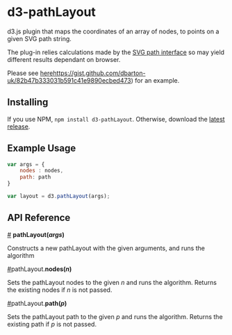 # d3-pathLayout

d3.js plugin that maps the coordinates of an array of nodes, to points on a given SVG path string. 

The plug-in relies calculations made by the [SVG path interface](https://developer.mozilla.org/en-US/docs/Web/API/SVGPathElement) so may yield 
different results dependant on browser.

Please see [here]()https://gist.github.com/dbarton-uk/82b47b333031b591c41e9890ecbed473) for an example.

## Installing

If you use NPM, `npm install d3-pathLayout`. Otherwise, download the [latest release](https://github.com/dbarton-uk/d3-pathLayout/releases/latest).

## Example Usage

```js
var args = {
    nodes : nodes,
    path: path
}

var layout = d3.pathLayout(args);
```

## API Reference

<a href="#pathLayout" name="pathLayout">#</a> <b>pathLayout(<i>args</i>)</b>

Constructs a new pathLayout with the given arguments, and runs the algorithm

<a href="#nodes" name="nodes">#</a>pathLayout.<b>nodes(<i>n</i>)</b>

Sets the pathLayout nodes to the given <i>n</i> and runs the algorithm. Returns the existing nodes if <i>n</i> is not passed.

<a href="#path" name="path">#</a>pathLayout.<b>path(<i>p</i>)</b>

Sets the pathLayout path to the given <i>p</i> and runs the algorithm. Returns the existing path if <i>p</i> is not passed.